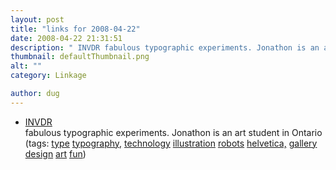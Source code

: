 ```yaml
---
layout: post
title: "links for 2008-04-22"
date: 2008-04-22 21:31:51
description: " INVDR fabulous typographic experiments. Jonathon is an art student in Ontario (tags --  type typography, technology illustration robots helvetica, gallery design art fun)&#8230;"
thumbnail: defaultThumbnail.png
alt: ""
category: Linkage

author: dug
---
```


<ul class="delicious">
	<li>
		<div class="delicious-link"><a href="http://www.invdr.com/invdr_portfolio_fontbots.html"><span class="caps">INVDR</span></a></div>
		<div class="delicious-extended">fabulous typographic experiments. Jonathon is an art student in Ontario</div>
		<div class="delicious-tags">(tags: <a href="http://del.icio.us/dug/type">type</a> <a href="http://del.icio.us/dug/typography,">typography,</a> <a href="http://del.icio.us/dug/technology">technology</a> <a href="http://del.icio.us/dug/illustration">illustration</a> <a href="http://del.icio.us/dug/robots">robots</a> <a href="http://del.icio.us/dug/helvetica,">helvetica,</a> <a href="http://del.icio.us/dug/gallery">gallery</a> <a href="http://del.icio.us/dug/design">design</a> <a href="http://del.icio.us/dug/art">art</a> <a href="http://del.icio.us/dug/fun">fun</a>)</div>
	</li>
</ul>
